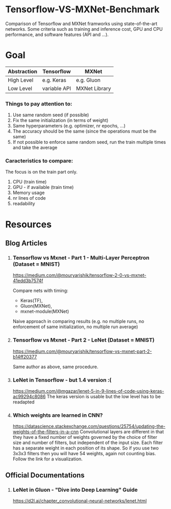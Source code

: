 # Tensorflow-VS-MXNet-Benchmark
Comparison of Tensorflow and MXNet framworks using state-of-the-art networks. Some criteria such as training and inference cost, GPU and CPU performance, and software features (API and ...).

# Goal
Abstraction |Tensorflow | MXNet
-------------|--------------|--------------
High Level | e.g. Keras | e.g. Gluon
Low Level | variable API | MXNet Library

### Things to pay attention to:
1. Use same random seed (if possible)
1. Fix the same initialization (in terms of weight)
1. Same hyperparameters (e.g. optimizer, nr epochs, ...)
1. The accuracy should be the same (since the operations must be the same)
1. If not possible to enforce same random seed, run the train multiple times and take the average

### Caracteristics to compare:
The focus is on the train part only.
1. CPU (train time)
1. GPU - if available (train time)
1. Memory usage 
1. nr lines of code
1. readability


# Resources

## Blog Articles

1. ### Tensorflow vs Mxnet - Part 1 - Multi-Layer Perceptron (Dataset = MNIST)
    https://medium.com/@mouryarishik/tensorflow-2-0-vs-mxnet-41edd3b7574f

    Compare nets with timing: 
    * Keras(TF), 
    * Gluon(MXNet), 
    * mxnet-module(MXNet)

    Naive approach in comparing results (e.g. no multiple runs, no enforcement of same initialization, no multiple run average)

1. ### Tensorflow vs Mxnet - Part 2 - LeNet (Dataset = MNIST)
    https://medium.com/@mouryarishik/tensorflow-vs-mxnet-part-2-b14ff20377

    Same author as above, same procedure.

1. ### LeNet in Tensorflow - but 1.4 version :(
    https://medium.com/@mgazar/lenet-5-in-9-lines-of-code-using-keras-ac99294c8086
    The keras version is usable but the low level has to be readapted

1. ### Which weights are learned in CNN?
    https://datascience.stackexchange.com/questions/25754/updating-the-weights-of-the-filters-in-a-cnn
    Convolutional layers are different in that they have a fixed number of weights governed by the choice of filter size and number of filters, but independent of the input size.
    Each filter has a separate weight in each position of its shape. So if you use two 3x3x3 filters then you will have 54 weights, again not counting bias. 
    Follow the link for a visualization.

## Official Documentations

1. ### LeNet in Gluon - "Dive into Deep Learning" Guide
    https://d2l.ai/chapter_convolutional-neural-networks/lenet.html


